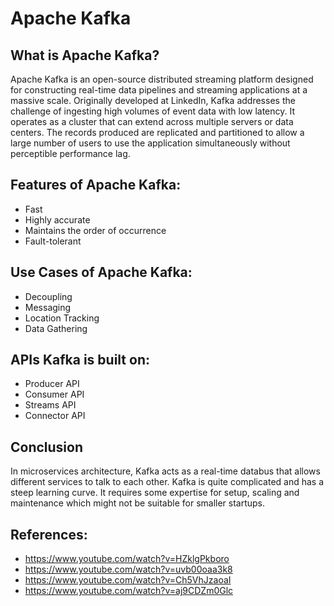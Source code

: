 # Apache Kafka

## What is Apache Kafka?
Apache Kafka is an open-source distributed streaming platform designed for constructing real-time data pipelines and streaming applications at a massive scale.
Originally developed at LinkedIn, Kafka addresses the challenge of ingesting high volumes of event data with low latency. 
It operates as a cluster that can extend across multiple servers or data centers. 
The records produced are replicated and partitioned to allow a large number of users to use the application simultaneously without perceptible performance lag.

## Features of Apache Kafka:
- Fast
- Highly accurate
- Maintains the order of occurrence
- Fault-tolerant

## Use Cases of Apache Kafka:
- Decoupling
- Messaging
- Location Tracking
- Data Gathering

## APIs Kafka is built on:
- Producer API
- Consumer API
- Streams API
- Connector API

## Conclusion
In microservices architecture, Kafka acts as a real-time databus that allows different services to talk to each other.
Kafka is quite complicated and has a steep learning curve. It requires some expertise for setup, scaling and maintenance which might not be suitable for smaller startups.

## References:
- https://www.youtube.com/watch?v=HZklgPkboro
- https://www.youtube.com/watch?v=uvb00oaa3k8
- https://www.youtube.com/watch?v=Ch5VhJzaoaI
- https://www.youtube.com/watch?v=aj9CDZm0Glc
